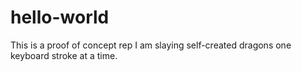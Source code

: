 # hello-world
This is a proof of concept rep
I am slaying self-created dragons one keyboard stroke at a time.
